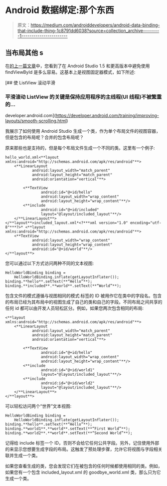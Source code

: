 # Android 数据绑定:那个<include>东西</include>

> 原文：<https://medium.com/androiddevelopers/android-data-binding-that-include-thing-1c8791dd6038?source=collection_archive---------1----------------------->

## 当布局<include>其他 <layout>s</layout></include>

在[的上一篇文章](/google-developers/no-more-findviewbyid-457457644885#.fvkldhrbx)中，您看到了在 Android Studio 1.5 和更高版本中避免使用 findViewById 是多么容易。这基本上是视图固定器模式，如下所述:

 [## 使 ListView 滚动平滑

### 平滑滚动 ListView 的关键是保持应用程序的主线程(UI 线程)不被繁重的…

developer.android.com](https://developer.android.com/training/improving-layouts/smooth-scrolling.html) 

我展示了如何使用 Android Studio 生成一个类，作为单个布局文件的视图容器，但是包含的布局呢？合并的包含布局呢？

原来那些也是支持的，但是每个布局文件生成一个不同的类。这里有一个例子:

```
hello_world.xml<**layout xmlns:android="http://schemas.android.com/apk/res/android"**>
    <**LinearLayout
            android:layout_width="match_parent"
            android:layout_height="match_parent"
            android:orientation="vertical"**>

        <**TextView
                android:id="@+id/hello"
                android:layout_width="wrap_content"
                android:layout_height="wrap_content"**/>
        <**include
                android:id="@+id/included"
                layout="@layout/included_layout"**/>
    </**LinearLayout**>
</**layout**>included_layout.xml*<?***xml version="1.0" encoding="utf-8"***?>* <**layout xmlns:android="http://schemas.android.com/apk/res/android"**>
    <**TextView
            android:layout_width="wrap_content"
            android:layout_height="wrap_content"
            android:id="@+id/world"**/>
</**layout**>
```

您可以通过以下方式访问两种不同的文本视图:

```
HelloWorldBinding binding =
    HelloWorldBinding.inflate(getLayoutInflater());
binding.**hello**.setText(**“Hello”**);
binding.**included**.**world**.setText(**“World”**);
```

包含文件的模式遵循与视图相同的模式:<include>标签的 ID 被用作它在类中的字段名。包含的布局已经为其布局中的视图生成了自己的类和自己的字段。不同布局之间共享的任何 id 都可以由开发人员轻松区分。例如，如果您两次包含相同的布局:</include>

```
<**layout xmlns:android="http://schemas.android.com/apk/res/android"**>
    <**LinearLayout
            android:layout_width="match_parent"
            android:layout_height="match_parent"
            android:orientation="vertical"**>

        <**TextView
                android:id="@+id/hello"
                android:layout_width="wrap_content"
                android:layout_height="wrap_content"**/>
        <**include
                android:id="@+id/world1"
                layout="@layout/included_layout"**/>
        <**include
                android:id="@+id/world2"
                layout="@layout/included_layout"**/>
    </**LinearLayout**>
</**layout**>
```

可以轻松访问两个“世界”文本视图:

```
HelloWorldBinding binding =
    HelloWorldBinding.inflate(getLayoutInflater());
binding.**hello**.setText(**“Hello”**);
binding.**world1**.**world**.setText(**“First World”**);
binding.**world2**.**world**.setText(**“Second World”**);
```

记得给 include 标签一个 ID，否则不会给它任何公共字段。另外，记住使用外部的<layout>来显示您想要生成字段的布局。这触发了预处理步骤，允许它将视图与字段相关联并生成一个类。</layout>

如果您查看生成的类，您会发现它们在被包含的任何时候都使用相同的类。例如，如果您有一个包含 included_layout.xml 的 goodbye_world.xml 类，那么只为它生成一个类。